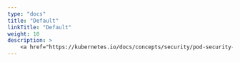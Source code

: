 ```yaml
---
type: "docs"
title: "Default"
linkTitle: "Default"
weight: 10
description: >
    <a href="https://kubernetes.io/docs/concepts/security/pod-security-standards/#baseline-default" target="_blank">Baseline/Default</a> Pod Security Policies.
---
```

